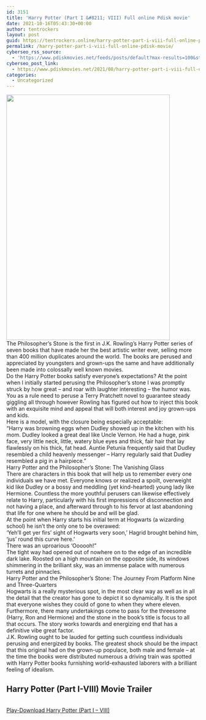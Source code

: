 ```yaml
---
id: 3151
title: 'Harry Potter (Part I &#8211; VIII) Full online Pdisk movie'
date: 2021-10-16T05:43:30+00:00
author: tentrockers
layout: post
guid: https://tentrockers.online/harry-potter-part-i-viii-full-online-pdisk-movie/
permalink: /harry-potter-part-i-viii-full-online-pdisk-movie/
cyberseo_rss_source:
  - 'https://www.pdiskmovies.net/feeds/posts/default?max-results=100&start-index=901'
cyberseo_post_link:
  - https://www.pdiskmovies.net/2021/08/harry-potter-part-i-viii-full-online.html
categories:
  - Uncategorized
---
```

<div class="separator">
  <a href="https://1.bp.blogspot.com/-1snXleaj32M/YRrPP5GyKWI/AAAAAAAAAP4/NGoaNbqah-Y0iT1k5Ma-ASj3QIxZT9iuwCLcBGAsYHQ/s384/Harry%2BPotter%2B%2528Part%2BI%2B-%2BVIII%2529.jpg"><img loading="lazy" border="0" data-original-height="384" data-original-width="256" height="640" src="https://1.bp.blogspot.com/-1snXleaj32M/YRrPP5GyKWI/AAAAAAAAAP4/NGoaNbqah-Y0iT1k5Ma-ASj3QIxZT9iuwCLcBGAsYHQ/w426-h640/Harry%2BPotter%2B%2528Part%2BI%2B-%2BVIII%2529.jpg" width="426" /></a>
</div>



<div>
  <div>
    <span>The Philosopher&#8217;s Stone is the first in J.K. Rowling&#8217;s Harry Potter series of seven books that have made her the best artistic writer ever, selling more than 400 million duplicates around the world. The books are perused and appreciated by youngsters and grown-ups the same and have additionally been made into colossally well known movies.&nbsp;</span>
  </div>
  
  <div>
    <span>Do the Harry Potter books satisfy everyone&#8217;s expectations? At the point when I initially started perusing the Philosopher&#8217;s stone I was promptly struck by how great &#8211; and roar with laughter interesting &#8211; the humor was. You as a rule need to peruse a Terry Pratchett novel to guarantee steady giggling all through however Rowling has figured out how to inject this book with an exquisite mind and appeal that will both interest and joy grown-ups and kids.&nbsp;</span>
  </div>
  
  <div>
    <span>Here is a model, with the closure being especially acceptable:&nbsp;</span>
  </div>
  
  <div>
    <span>&#8220;Harry was browning eggs when Dudley showed up in the kitchen with his mom. Dudley looked a great deal like Uncle Vernon. He had a huge, pink face, very little neck, little, watery blue eyes and thick, fair hair that lay flawlessly on his thick, fat head. Auntie Petunia frequently said that Dudley resembled a child heavenly messenger – Harry regularly said that Dudley resembled a pig in a hairpiece.&#8221;&nbsp;</span>
  </div>
  
  <div>
    <span>Harry Potter and the Philosopher&#8217;s Stone: The Vanishing Glass&nbsp;</span>
  </div>
  
  <div>
    <span>There are characters in this book that will help us to remember every one individuals we have met. Everyone knows or realized a spoilt, overweight kid like Dudley or a bossy and meddling (yet kind-hearted) young lady like Hermione. Countless the more youthful perusers can likewise effectively relate to Harry, particularly with his first impressions of disconnection and not having a place, and afterward through to his fervor at last abandoning that life for one where he should be and will be glad.&nbsp;</span>
  </div>
  
  <div>
    <span>At the point when Harry starts his initial term at Hogwarts (a wizarding school) he isn&#8217;t the only one to be overawed:&nbsp;</span>
  </div>
  
  <div>
    <span>&#8216;Yeh&#8217;ll get yer firs&#8217; sight of Hogwarts very soon,&#8217; Hagrid brought behind him, &#8216;jus&#8217; round this curve here.&#8217;&nbsp;</span>
  </div>
  
  <div>
    <span>There was an uproarious &#8216;Oooooh!&#8221;&nbsp;</span>
  </div>
  
  <div>
    <span>The tight way had opened out of nowhere on to the edge of an incredible dark lake. Roosted on a high mountain on the opposite side, its windows shimmering in the brilliant sky, was an immense palace with numerous turrets and pinnacles.&nbsp;</span>
  </div>
  
  <div>
    <span>Harry Potter and the Philosopher&#8217;s Stone: The Journey From Platform Nine and Three-Quarters&nbsp;</span>
  </div>
  
  <div>
    <span>Hogwarts is a really mysterious spot, in the most clear way as well as in all the detail that the creator has gone to depict it so dynamically. It is the spot that everyone wishes they could of gone to when they where eleven. Furthermore, there many undertakings come to pass for the threesome (Harry, Ron and Hermione) and the stone in the book&#8217;s title is focus to all that occurs. The story works towards and energizing end that has a definitive vibe great factor.&nbsp;</span>
  </div>
  
  <div>
    <span>J.K. Rowling ought to be lauded for getting such countless individuals perusing and energized by books. The greatest shock should be the impact that this original had on the grown-up populace, both male and female &#8211; at the time the books were distributed numerous a driving train was spotted with Harry Potter books furnishing world-exhausted laborers with a brilliant feeling of idealism.</span>
  </div>
</div>

<div>
  <h2>
    <span>Harry Potter (Part I-VIII) Movie Trailer</span>
  </h2>
</div>

  
<a href="https://linkmix.co/5905802" onclick="window.open('https://linkmix.co/5905802','popup','width=600,height=600'); return false;" target="popup" rel="noopener"><br /> Play-Download Harry Potter (Part I &#8211; VIII)<br /> </a>